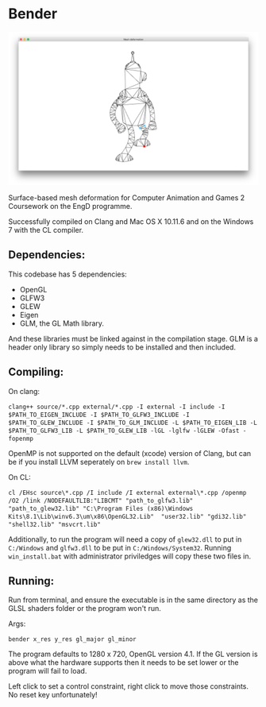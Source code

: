 # Bender

![I'm back baby](https://raw.githubusercontent.com/omorgan7/Bender/master/results/bender3.png)

Surface-based mesh deformation for Computer Animation and Games 2 Coursework on the EngD programme. 

Successfully compiled on Clang and Mac OS X 10.11.6 and on the Windows 7 with the CL compiler.

## Dependencies: 

This codebase has 5 dependencies:

* OpenGL
* GLFW3
* GLEW
* Eigen
* GLM, the GL Math library.

And these libraries must be linked against in the compilation stage. GLM is a header only library so simply needs to be installed and then included. 

## Compiling:

On clang:

    clang++ source/*.cpp external/*.cpp -I external -I include -I $PATH_TO_EIGEN_INCLUDE -I $PATH_TO_GLFW3_INCLUDE -I $PATH_TO_GLEW_INCLUDE -I $PATH_TO_GLM_INCLUDE -L $PATH_TO_EIGEN_LIB -L $PATH_TO_GLFW3_LIB -L $PATH_TO_GLEW_LIB -lGL -lglfw -lGLEW -Ofast -fopenmp

OpenMP is not supported on the default (xcode) version of Clang, but can be if you install LLVM seperately on `brew install llvm`.

On CL:

    cl /EHsc source\*.cpp /I include /I external external\*.cpp /openmp /O2 /link /NODEFAULTLIB:"LIBCMT" "path_to_glfw3.lib" "path_to_glew32.lib" "C:\Program Files (x86)\Windows Kits\8.1\Lib\winv6.3\um\x86\OpenGL32.Lib"  "user32.lib" "gdi32.lib"  "shell32.lib" "msvcrt.lib"

Additionally, to run the program will need a copy of `glew32.dll` to put in `C:/Windows` and `glfw3.dll` to be put in `C:/Windows/System32`. Running `win_install.bat` with administrator priviledges will copy these two files in. 

## Running:

Run from terminal, and ensure the executable is in the same directory as the GLSL shaders folder or the program won't run. 

Args:

    bender x_res y_res gl_major gl_minor

The program defaults to 1280 x 720, OpenGL version 4.1. If the GL version is above what the hardware supports then it needs to be set lower or the program will fail to load.

Left click to set a control constraint, right click to move those constraints. No reset key unfortunately!
